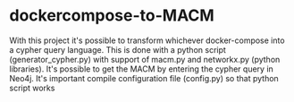 # dockercompose-to-MACM
With this project it's possible to transform whichever docker-compose into a cypher query language. This is done with a python script (generator_cypher.py) with support of macm.py and networkx.py (python libraries). It's possible to get the MACM by entering the cypher query in Neo4j.
It's important compile configuration file (config.py) so that python script works
